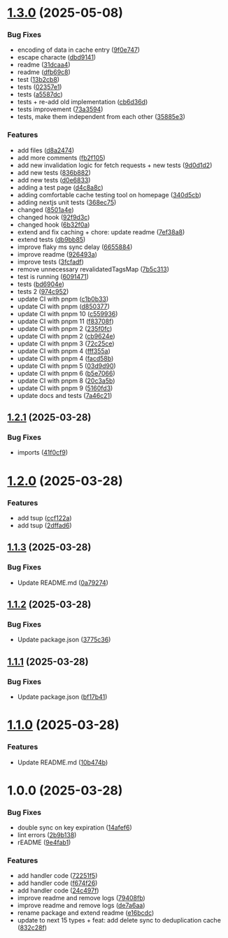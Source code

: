 # [1.3.0](https://github.com/trieb-work/nextjs-turbo-redis-cache/compare/v1.2.1...v1.3.0) (2025-05-08)


### Bug Fixes

* encoding of data in cache entry ([9f0e747](https://github.com/trieb-work/nextjs-turbo-redis-cache/commit/9f0e747b224294905427ba3060185f68fee16f0f))
* escape characte ([dbd9141](https://github.com/trieb-work/nextjs-turbo-redis-cache/commit/dbd91413b777b2a4554597f3ca2b7f1de1163a80))
* readme ([31dcaa4](https://github.com/trieb-work/nextjs-turbo-redis-cache/commit/31dcaa40ac19ea42a7f4d6ca33e4642704ad1f6b))
* readme ([dfb69c8](https://github.com/trieb-work/nextjs-turbo-redis-cache/commit/dfb69c861ddaa4a94411d419854e1c2e1e99152e))
* test ([13b2cb8](https://github.com/trieb-work/nextjs-turbo-redis-cache/commit/13b2cb8020ef7457473b208675bf3fce4161f492))
* tests ([02357e1](https://github.com/trieb-work/nextjs-turbo-redis-cache/commit/02357e1a7a29d997c95dce42399fef26530467d4))
* tests ([a5587dc](https://github.com/trieb-work/nextjs-turbo-redis-cache/commit/a5587dc3701a92069da945f548991aeb0d999285))
* tests + re-add old implementation ([cb6d36d](https://github.com/trieb-work/nextjs-turbo-redis-cache/commit/cb6d36d46008d422b4396fd580d35fa97848edb7))
* tests improvement ([73a3594](https://github.com/trieb-work/nextjs-turbo-redis-cache/commit/73a35946cfcd5e4811c2c09201bb02c9cdea5298))
* tests, make them independent from each other ([35885e3](https://github.com/trieb-work/nextjs-turbo-redis-cache/commit/35885e38a58ac0aa976c86dd964549e2d3426a79))


### Features

* add files ([d8a2474](https://github.com/trieb-work/nextjs-turbo-redis-cache/commit/d8a24747a6a2a12e2709d017dd36c7b80b2ad49f))
* add more comments ([fb2f105](https://github.com/trieb-work/nextjs-turbo-redis-cache/commit/fb2f10588566fad042d2e8da4999cf7bf591555d))
* add new invalidation logic for fetch requests + new tests ([9d0d1d2](https://github.com/trieb-work/nextjs-turbo-redis-cache/commit/9d0d1d2eafb785dbe91b172358a19494c623cc68))
* add new tests ([836b882](https://github.com/trieb-work/nextjs-turbo-redis-cache/commit/836b88249365ea8745ca839a7dc3a3a4a77732e6))
* add new tests ([d0e6833](https://github.com/trieb-work/nextjs-turbo-redis-cache/commit/d0e68335ce13827f74ed1be5b115f7351beebd47))
* adding a test page ([d4c8a8c](https://github.com/trieb-work/nextjs-turbo-redis-cache/commit/d4c8a8caaba7f4e5003606860babd9e50c6ed99a))
* adding comfortable cache testing tool on homepage ([340d5cb](https://github.com/trieb-work/nextjs-turbo-redis-cache/commit/340d5cbc929ea8dcdbef2a949e1656d014d1f3bb))
* adding nextjs unit tests ([368ec75](https://github.com/trieb-work/nextjs-turbo-redis-cache/commit/368ec755a8532a52526e3364cc02f64b7d4245fa))
* changed ([8501a4e](https://github.com/trieb-work/nextjs-turbo-redis-cache/commit/8501a4ee963975f32661789e31281785cf01519a))
* changed hook ([92f9d3c](https://github.com/trieb-work/nextjs-turbo-redis-cache/commit/92f9d3c4b8d9afd6bbbb9cc3a69138823f4d4f87))
* changed hook ([6b32f0a](https://github.com/trieb-work/nextjs-turbo-redis-cache/commit/6b32f0abcda935046e61242ba633728bcf23a460))
* extend and fix caching + chore: update readme ([7ef38a8](https://github.com/trieb-work/nextjs-turbo-redis-cache/commit/7ef38a8ed2a20957cc78ffa213be3cb334736b19))
* extend tests ([db9bb85](https://github.com/trieb-work/nextjs-turbo-redis-cache/commit/db9bb85e398a7d6e1ba522b990de7e5e241b54b6))
* improve flaky ms sync delay ([6655884](https://github.com/trieb-work/nextjs-turbo-redis-cache/commit/665588474a09f1eb4f4683d2e107ec8b5b36b39a))
* improve readme ([926493a](https://github.com/trieb-work/nextjs-turbo-redis-cache/commit/926493a198d15e32e5e4b5c619375df85c646f1c))
* improve tests ([3fcfadf](https://github.com/trieb-work/nextjs-turbo-redis-cache/commit/3fcfadf49389fe8a7218417fb79ec74445e76cb7))
* remove unnecessary revalidatedTagsMap ([7b5c313](https://github.com/trieb-work/nextjs-turbo-redis-cache/commit/7b5c313e91b5157f113085be75dceba8013c0e81))
* test is running ([6091471](https://github.com/trieb-work/nextjs-turbo-redis-cache/commit/6091471a12f954e3da4bd94db0929b0bd2cfd701))
* tests ([bd6904e](https://github.com/trieb-work/nextjs-turbo-redis-cache/commit/bd6904e94a43cfac183a5ec86cbbea0f4e40a816))
* tests 2 ([974c952](https://github.com/trieb-work/nextjs-turbo-redis-cache/commit/974c952587a9d330934f49b26db84c037b3695f5))
* update CI with pnpm ([c1b0b33](https://github.com/trieb-work/nextjs-turbo-redis-cache/commit/c1b0b33417b416bd7755b6b2f43d0b9bea5c7690))
* update CI with pnpm ([d850377](https://github.com/trieb-work/nextjs-turbo-redis-cache/commit/d85037706876dcb036bb6f952a48937c3e96cba3))
* update CI with pnpm 10 ([c559936](https://github.com/trieb-work/nextjs-turbo-redis-cache/commit/c5599361f15c4c82fa999e16a48fcf78e53355a6))
* update CI with pnpm 11 ([f83708f](https://github.com/trieb-work/nextjs-turbo-redis-cache/commit/f83708f76c3924b8b80dd612965dc49a95d7e18c))
* update CI with pnpm 2 ([235f0fc](https://github.com/trieb-work/nextjs-turbo-redis-cache/commit/235f0fc8cb35dbe532091d8f545791b8dd05b6be))
* update CI with pnpm 2 ([cb9624e](https://github.com/trieb-work/nextjs-turbo-redis-cache/commit/cb9624e900f555bc07c734ff152c4f4a93000e54))
* update CI with pnpm 3 ([72c25ce](https://github.com/trieb-work/nextjs-turbo-redis-cache/commit/72c25cefa2aea6767d5a71b5470955a18f9036b9))
* update CI with pnpm 4 ([fff355a](https://github.com/trieb-work/nextjs-turbo-redis-cache/commit/fff355a8e047d766121d255881d891fa7c5a754e))
* update CI with pnpm 4 ([facd58b](https://github.com/trieb-work/nextjs-turbo-redis-cache/commit/facd58bdefd530d70fdbb2f7d48c9962ca2195e5))
* update CI with pnpm 5 ([03d9d90](https://github.com/trieb-work/nextjs-turbo-redis-cache/commit/03d9d906e852927496a58504dd9c7448e31878a1))
* update CI with pnpm 6 ([b5e7066](https://github.com/trieb-work/nextjs-turbo-redis-cache/commit/b5e7066ec840edfa7d6df6c6ab978c61b356c8b5))
* update CI with pnpm 8 ([20c3a5b](https://github.com/trieb-work/nextjs-turbo-redis-cache/commit/20c3a5be9d465537240cce6ac5346554667cda68))
* update CI with pnpm 9 ([5160fd3](https://github.com/trieb-work/nextjs-turbo-redis-cache/commit/5160fd3e1a010a5b52b99d0e2e0de3b9035d1e88))
* update docs and tests ([7a46c21](https://github.com/trieb-work/nextjs-turbo-redis-cache/commit/7a46c21346d878df88283071551f06a34d71eb9a))

## [1.2.1](https://github.com/trieb-work/nextjs-turbo-redis-cache/compare/v1.2.0...v1.2.1) (2025-03-28)


### Bug Fixes

* imports ([41f0cf9](https://github.com/trieb-work/nextjs-turbo-redis-cache/commit/41f0cf97506c134f8dfb37fab746cc9c066c515f))

# [1.2.0](https://github.com/trieb-work/nextjs-turbo-redis-cache/compare/v1.1.3...v1.2.0) (2025-03-28)


### Features

* add tsup ([ccf122a](https://github.com/trieb-work/nextjs-turbo-redis-cache/commit/ccf122a243fade016b6b2d544acec4098222becd))
* add tsup ([2dffad6](https://github.com/trieb-work/nextjs-turbo-redis-cache/commit/2dffad68401bc273cf81a0a0d06446d34b574a5e))

## [1.1.3](https://github.com/trieb-work/nextjs-turbo-redis-cache/compare/v1.1.2...v1.1.3) (2025-03-28)


### Bug Fixes

* Update README.md ([0a79274](https://github.com/trieb-work/nextjs-turbo-redis-cache/commit/0a79274e363856f07b1dce62ec74b54ad92a946e))

## [1.1.2](https://github.com/trieb-work/nextjs-turbo-redis-cache/compare/v1.1.1...v1.1.2) (2025-03-28)


### Bug Fixes

* Update package.json ([3775c36](https://github.com/trieb-work/nextjs-turbo-redis-cache/commit/3775c36f3c110686856f8644315ca6e02a3c483f))

## [1.1.1](https://github.com/trieb-work/nextjs-turbo-redis-cache/compare/v1.1.0...v1.1.1) (2025-03-28)


### Bug Fixes

* Update package.json ([bf17b41](https://github.com/trieb-work/nextjs-turbo-redis-cache/commit/bf17b4186c8b7d94be83c61b5d4f8622ac7cf7f0))

# [1.1.0](https://github.com/trieb-work/nextjs-turbo-redis-cache/compare/v1.0.0...v1.1.0) (2025-03-28)


### Features

* Update README.md ([10b474b](https://github.com/trieb-work/nextjs-turbo-redis-cache/commit/10b474b456803be924bf4170b6cda662827202c4))

# 1.0.0 (2025-03-28)


### Bug Fixes

* double sync on key expiration ([14afef6](https://github.com/trieb-work/nextjs-turbo-redis-cache/commit/14afef6b08e3399a2aa7d6cf42a4b9b7b5ea5d33))
* lint errors ([2b9b138](https://github.com/trieb-work/nextjs-turbo-redis-cache/commit/2b9b138759f5754577205b58a998cc034b3b0db5))
* rEADME ([9e4fab1](https://github.com/trieb-work/nextjs-turbo-redis-cache/commit/9e4fab163002c34e8077285064c24ee05ba92bac))


### Features

* add handler code ([72251f5](https://github.com/trieb-work/nextjs-turbo-redis-cache/commit/72251f58446ec6fb3819ea0bdd67fc012e8a5c38))
* add handler code ([f674f26](https://github.com/trieb-work/nextjs-turbo-redis-cache/commit/f674f262f292e47fd228a827590e8dc10391e5cb))
* add handler code ([24c497f](https://github.com/trieb-work/nextjs-turbo-redis-cache/commit/24c497f1d67898e64528105c61a90b00f55ba02a))
* improve readme and remove logs ([79408fb](https://github.com/trieb-work/nextjs-turbo-redis-cache/commit/79408fbd488db11fcc7472b690f1fff237816da8))
* improve readme and remove logs ([de7a6aa](https://github.com/trieb-work/nextjs-turbo-redis-cache/commit/de7a6aa735d6295299d3a5d41d0fd00d64ac6f89))
* rename package and extend readme ([e16bcdc](https://github.com/trieb-work/nextjs-turbo-redis-cache/commit/e16bcdc6329ee913e1794f2bce05e1e88a08d91b))
* update to next 15 types + feat: add delete sync to deduplication cache ([832c28f](https://github.com/trieb-work/nextjs-turbo-redis-cache/commit/832c28f1fe0831b87790c2d60e33b314be0adf58))

